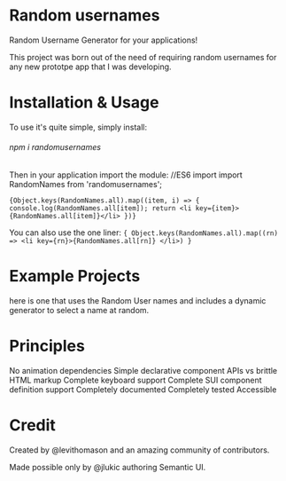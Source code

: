 # Random usernames


Random Username Generator for your applications!


This project was born out of the need of requiring random usernames for any new prototpe app that I was developing. 

# Installation & Usage

To use it's quite simple, simply install:
###### npm i randomusernames

Then in your application import the module:
//ES6 import
import RandomNames from 'randomusernames';

`{Object.keys(RandomNames.all).map((item, i) => {
             console.log(RandomNames.all[item]);
            return <li key={item}>{RandomNames.all[item]}</li>
 })}`
        
You can also use the one liner:
 `{ Object.keys(RandomNames.all).map((rn) => <li key={rn}>{RandomNames.all[rn]} </li>) }`

# Example Projects
here is one that uses the Random User names and includes a dynamic generator to select a name at random.

# Principles
No animation dependencies
Simple declarative component APIs vs brittle HTML markup
Complete keyboard support
Complete SUI component definition support
Completely documented
Completely tested
Accessible

# Credit
Created by @levithomason and an amazing community of contributors.

Made possible only by @jlukic authoring Semantic UI.
